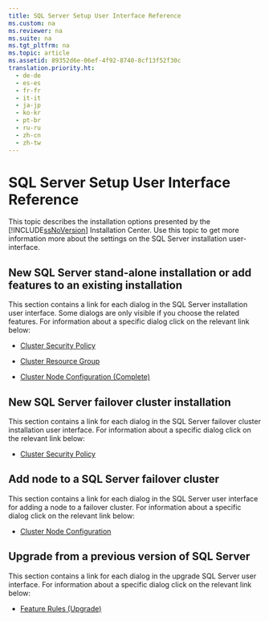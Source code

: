 ```yaml
---
title: SQL Server Setup User Interface Reference
ms.custom: na
ms.reviewer: na
ms.suite: na
ms.tgt_pltfrm: na
ms.topic: article
ms.assetid: 89352d6e-06ef-4f92-8740-8cf13f52f30c
translation.priority.ht: 
  - de-de
  - es-es
  - fr-fr
  - it-it
  - ja-jp
  - ko-kr
  - pt-br
  - ru-ru
  - zh-cn
  - zh-tw
---
```

# SQL Server Setup User Interface Reference
  This topic describes the installation options presented by the [!INCLUDE[ssNoVersion](TokenContainer-ssNoVersion_md.md)] Installation Center. Use this topic to get more information more about the settings on the SQL Server installation user\-interface.

## New SQL Server stand\-alone installation or add features to an existing installation
 This section contains a link for each dialog in the SQL Server installation user interface.  Some dialogs are only visible if you choose the related features. For information about a specific dialog click on the relevant link below:

-   [Cluster Security Policy](http://msdn.microsoft.com/library/cc281731.aspx)

-   [Cluster Resource Group](http://msdn.microsoft.com/library/cc281846.aspx)

-   [Cluster Node Configuration \(Complete\)](http://msdn.microsoft.com/library/cc645994.aspx)

## New SQL Server failover cluster installation
 This section contains a link for each dialog in the SQL Server failover cluster installation user interface. For information about a specific dialog click on the relevant link below:

-   [Cluster Security Policy](http://msdn.microsoft.com/library/cc281731.aspx)

## Add node to a SQL Server failover cluster
 This section contains a link for each dialog in the SQL Server  user interface for adding a node to a failover cluster. For information about a specific dialog click on the relevant link below:

-   [Cluster Node Configuration](http://msdn.microsoft.com/library/cc281961.aspx)

## Upgrade from a previous version of SQL Server
 This section contains a link for each dialog in the upgrade SQL Server user interface. For information about a specific dialog click on the relevant link below:

-   [Feature Rules \(Upgrade\)](http://msdn.microsoft.com/library/cc281843.aspx)

  